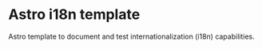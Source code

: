 # Astro i18n template 

Astro template to document and test internationalization (i18n) capabilities. 

